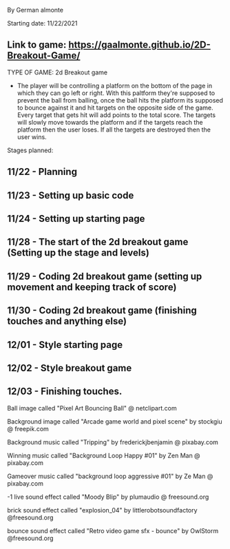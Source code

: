 ﻿By German almonte

Starting date: 11/22/2021

Link to game: https://gaalmonte.github.io/2D-Breakout-Game/
---------------------------

TYPE OF GAME: 2d Breakout game

- The player will be controlling a platform on the bottom of the page in which they can go left or right.
  With this paltform they're supposed to prevent the ball from balling, once the ball hits the platform its supposed to bounce against it and hit targets on the opposite side of
  the game. Every target that gets hit will add points to the total score. The targets will slowly move towards the platform and if the targets reach the platform then the user loses.
  If all the targets are destroyed then the user wins.

Stages planned:

11/22 - Planning
----------------
11/23 - Setting up basic code
-----------------------------
11/24 - Setting up starting page
--------------------------------
11/28 - The start of the 2d breakout game (Setting up the stage and levels)
---------------------------------------------------------------------------
11/29 - Coding 2d breakout game (setting up movement and keeping track of score)
--------------------------------------------------------------------------------------
11/30 - Coding 2d breakout game (finishing touches and anything else)
---------------------------------------------------------------------
12/01 - Style starting page
---------------------------
12/02 - Style breakout game
---------------------------
12/03 - Finishing touches.
---------------------------


Ball image called "Pixel Art Bouncing Ball" @ netclipart.com

Background image called "Arcade game world and pixel scene" by stockgiu @ freepik.com

Background music called "Tripping" by frederickjbenjamin @ pixabay.com

Winning music called "Background Loop Happy #01" by Zen Man @ pixabay.com

Gameover music called "background loop aggressive #01" by Ze Man @ pixabay.com

-1 live sound effect called "Moody Blip" by plumaudio @ freesound.org

brick sound effect called "explosion_04" by littlerobotsoundfactory @freesound.org

bounce sound effect called "Retro video game sfx - bounce" by OwlStorm @freesound.org
